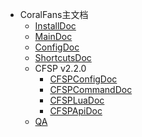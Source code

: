 + CoralFans主文档
  + [InstallDoc](/InstallDoc.md)
  + [MainDoc](/MainDoc.md)
  + [ConfigDoc](/ConfigDoc.md)
  + [ShortcutsDoc](/ShortcutsDoc.md)
  + CFSP v2.2.0
    + [CFSPConfigDoc](/CFSP/CFSPConfigDoc.md)
    + [CFSPCommandDoc](/CFSP/CFSPCommandDoc.md)
    + [CFSPLuaDoc](/CFSP/CFSPLuaDoc.md)
    + [CFSPApiDoc](/CFSP/CFSPApiDoc.md)
  + [QA](/QA.md)
